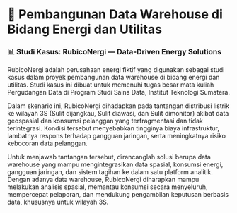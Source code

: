 # 🔋 Pembangunan Data Warehouse di Bidang Energi dan Utilitas
### 📊 Studi Kasus: RubicoNergi — Data-Driven Energy Solutions

RubicoNergi adalah perusahaan energi fiktif yang digunakan sebagai studi kasus dalam proyek pembangunan data warehouse di bidang energi dan utilitas. Studi kasus ini dibuat untuk memenuhi tugas besar mata kuliah Pergudangan Data di Program Studi Sains Data, Institut Teknologi Sumatera.

Dalam skenario ini, RubicoNergi dihadapkan pada tantangan distribusi listrik ke wilayah 3S (Sulit dijangkau, Sulit diawasi, dan Sulit dimonitor) akibat data geospasial dan konsumsi pelanggan yang terfragmentasi dan tidak terintegrasi. Kondisi tersebut menyebabkan tingginya biaya infrastruktur, lambatnya respons terhadap gangguan jaringan, serta meningkatnya risiko kebocoran data pelanggan.

Untuk menjawab tantangan tersebut, dirancanglah solusi berupa data warehouse yang mampu mengintegrasikan data spasial, konsumsi energi, gangguan jaringan, dan sistem tagihan ke dalam satu platform analitik. Dengan adanya data warehouse, RubicoNergi diharapkan mampu melakukan analisis spasial, memantau konsumsi secara menyeluruh, mempercepat pelaporan, dan mendukung pengambilan keputusan berbasis data, khususnya untuk wilayah 3S.